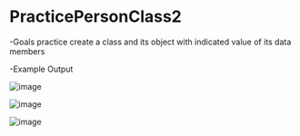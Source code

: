 # PracticePersonClass2

-Goals
practice create a class and its object with indicated value of its data members

-Example Output

![image](https://user-images.githubusercontent.com/97081479/170679672-87959f9d-0337-4dff-94d5-53dfc803df10.png)


![image](https://user-images.githubusercontent.com/97081479/170679840-72e0d6e3-7f2a-490b-a7ce-cc8b40610934.png)

![image](https://user-images.githubusercontent.com/97081479/170680046-317df6bc-1301-4915-9681-450b95bd167a.png)

